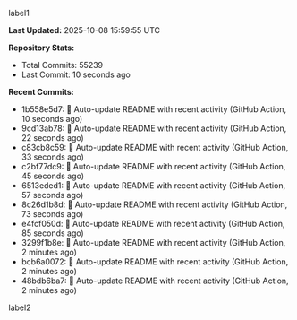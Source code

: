 
label1 
<!-- ACTIVITY_START -->
**Last Updated:** 2025-10-08 15:59:55 UTC

**Repository Stats:**
- Total Commits: 55239
- Last Commit: 10 seconds ago

**Recent Commits:**
- 1b558e5d7: 🤖 Auto-update README with recent activity (GitHub Action, 10 seconds ago)
- 9cd13ab78: 🤖 Auto-update README with recent activity (GitHub Action, 22 seconds ago)
- c83cb8c59: 🤖 Auto-update README with recent activity (GitHub Action, 33 seconds ago)
- c2bf77dc9: 🤖 Auto-update README with recent activity (GitHub Action, 45 seconds ago)
- 6513eded1: 🤖 Auto-update README with recent activity (GitHub Action, 57 seconds ago)
- 8c26d1b8d: 🤖 Auto-update README with recent activity (GitHub Action, 73 seconds ago)
- e4fcf050d: 🤖 Auto-update README with recent activity (GitHub Action, 85 seconds ago)
- 3299f1b8e: 🤖 Auto-update README with recent activity (GitHub Action, 2 minutes ago)
- bcb6a0072: 🤖 Auto-update README with recent activity (GitHub Action, 2 minutes ago)
- 48bdb6ba7: 🤖 Auto-update README with recent activity (GitHub Action, 2 minutes ago)
<!-- ACTIVITY_END -->

label2
